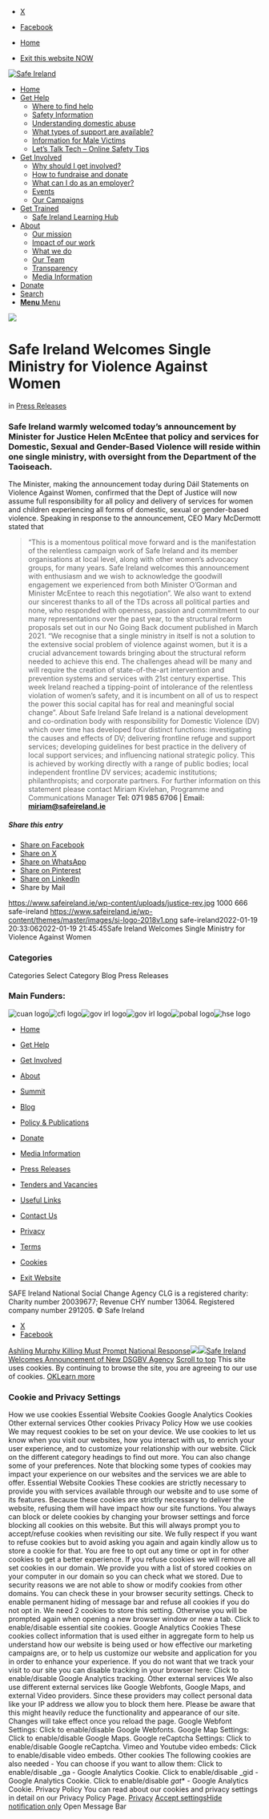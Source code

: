   * [X](https://twitter.com/SAFEIreland "X")
  * [Facebook](https://www.facebook.com/safe.ireland "Facebook")


  * [Home](https://www.safeireland.ie/)
  * [Exit this website NOW](https://www.google.ie/)


[![Safe Ireland](https://www.safeireland.ie/wp-content/themes/master/images/si-logo-2018v1.png)](https://www.safeireland.ie/)
  * [Home](https://www.safeireland.ie/)
  * [Get Help](https://www.safeireland.ie/get-help/)
    * [Where to find help](https://www.safeireland.ie/get-help/where-to-find-help/)
    * [Safety Information](https://www.safeireland.ie/get-help/safety-information/)
    * [Understanding domestic abuse](https://www.safeireland.ie/get-help/understanding-domestic-abuse/)
    * [What types of support are available?](https://www.safeireland.ie/get-help/what-types-of-support-are-available/)
    * [Information for Male Victims](https://www.safeireland.ie/get-help/information-for-male-victims/)
    * [Let’s Talk Tech – Online Safety Tips](https://www.safeireland.ie/lets-talk-tech-online-safety-tips/)
  * [Get Involved](https://www.safeireland.ie/get-involved/)
    * [Why should I get involved?](https://www.safeireland.ie/get-involved/why-should-i-get-involved/)
    * [How to fundraise and donate](https://www.safeireland.ie/get-involved/how-to-fundraise-and-donate/)
    * [What can I do as an employer?](https://www.safeireland.ie/get-involved/what-can-i-do-as-an-employer/)
    * [Events](https://www.safeireland.ie/get-involved/events/)
    * [Our Campaigns](https://www.safeireland.ie/get-involved/our-campaigns/)
  * [Get Trained](https://www.safeireland.ie/safe-ireland-welcomes-single-ministry-for-violence-against-women-2/)
    * [Safe Ireland Learning Hub](https://www.safeireland.ie/safe-ireland-learning-hub/)
  * [About](https://www.safeireland.ie/about/)
    * [Our mission](https://www.safeireland.ie/about/our-mission/)
    * [Impact of our work](https://www.safeireland.ie/about/impact-of-our-work/)
    * [What we do](https://www.safeireland.ie/about/what-we-do/)
    * [Our Team](https://www.safeireland.ie/about/our-team/)
    * [Transparency](https://www.safeireland.ie/about/transparency/)
    * [Media Information](https://www.safeireland.ie/about/media-information/)
  * [Donate](https://www.safeireland.ie/get-involved/how-to-fundraise-and-donate/)
  * [Search](https://www.safeireland.ie/safe-ireland-welcomes-single-ministry-for-violence-against-women-2/?s=)
  * [ **Menu** Menu ](https://www.safeireland.ie/safe-ireland-welcomes-single-ministry-for-violence-against-women-2/)


[![](https://www.safeireland.ie/wp-content/uploads/justice-rev-666x500.jpg)](https://www.safeireland.ie/wp-content/uploads/justice-rev.jpg "justice rev")
# Safe Ireland Welcomes Single Ministry for Violence Against Women
in [Press Releases](https://www.safeireland.ie/category/press-releases/)
### Safe Ireland warmly welcomed today’s announcement by Minister for Justice Helen McEntee that policy and services for Domestic, Sexual and Gender-Based Violence will reside within one single ministry, with oversight from the Department of the Taoiseach.
The Minister, making the announcement today during Dáil Statements on Violence Against Women, confirmed that the Dept of Justice will now assume full responsibility for all policy and delivery of services for women and children experiencing all forms of domestic, sexual or gender-based violence.
Speaking in response to the announcement, CEO Mary McDermott stated that
> “This is a momentous political move forward and is the manifestation of the relentless campaign work of Safe Ireland and its member organisations at local level, along with other women’s advocacy groups, for many years. Safe Ireland welcomes this announcement with enthusiasm and we wish to acknowledge the goodwill engagement we experienced from both Minister O’Gorman and Minister McEntee to reach this negotiation”.
We also want to extend our sincerest thanks to all of the TDs across all political parties and none, who responded with openness, passion and commitment to our many representations over the past year, to the structural reform proposals set out in our No Going Back document published in March 2021.
> “We recognise that a single ministry in itself is not a solution to the extensive social problem of violence against women, but it is a crucial advancement towards bringing about the structural reform needed to achieve this end. The challenges ahead will be many and will require the creation of state-of-the-art intervention and prevention systems and services with 21st century expertise. This week Ireland reached a tipping-point of intolerance of the relentless violation of women’s safety, and it is incumbent on all of us to respect the power this social capital has for real and meaningful social change”.
About Safe Ireland Safe Ireland is a national development and co-ordination body with responsibility for Domestic Violence (DV) which over time has developed four distinct functions: investigating the causes and effects of DV; delivering frontline refuge and support services; developing guidelines for best practice in the delivery of local support services; and influencing national strategic policy. This is achieved by working directly with a range of public bodies; local independent frontline DV services; academic institutions; philanthropists; and corporate partners.
For further information on this statement please contact Miriam Kivlehan, Programme and Communications Manager
**Tel: 071 985 6706 | Email: miriam@safeireland.ie**
##### Share this entry
  * [Share on Facebook](https://www.facebook.com/sharer.php?u=https://www.safeireland.ie/safe-ireland-welcomes-single-ministry-for-violence-against-women-2/&t=Safe%20Ireland%20Welcomes%20Single%20Ministry%20for%20Violence%20Against%20Women)
  * [Share on X](https://twitter.com/share?text=Safe%20Ireland%20Welcomes%20Single%20Ministry%20for%20Violence%20Against%20Women&url=https://www.safeireland.ie/?p=8840)
  * [Share on WhatsApp](https://api.whatsapp.com/send?text=https://www.safeireland.ie/safe-ireland-welcomes-single-ministry-for-violence-against-women-2/)
  * [Share on Pinterest](https://pinterest.com/pin/create/button/?url=https%3A%2F%2Fwww.safeireland.ie%2Fsafe-ireland-welcomes-single-ministry-for-violence-against-women-2%2F&description=Safe%20Ireland%20Welcomes%20Single%20Ministry%20for%20Violence%20Against%20Women&media=https%3A%2F%2Fwww.safeireland.ie%2Fwp-content%2Fuploads%2Fjustice-rev-470x705.jpg)
  * [Share on LinkedIn](https://linkedin.com/shareArticle?mini=true&title=Safe%20Ireland%20Welcomes%20Single%20Ministry%20for%20Violence%20Against%20Women&url=https://www.safeireland.ie/safe-ireland-welcomes-single-ministry-for-violence-against-women-2/)
  * Share by Mail


https://www.safeireland.ie/wp-content/uploads/justice-rev.jpg 1000 666 safe-ireland https://www.safeireland.ie/wp-content/themes/master/images/si-logo-2018v1.png safe-ireland2022-01-19 20:33:062022-01-19 21:45:45Safe Ireland Welcomes Single Ministry for Violence Against Women
### Categories
Categories Select Category Blog Press Releases
### Main Funders:
![cuan logo](https://www.safeireland.ie/wp-content/uploads/logo-cuan.png)![cfi logo](https://www.safeireland.ie/wp-content/uploads/logo-cfi.png)![gov irl logo](https://www.safeireland.ie/wp-content/uploads/logo-goi2.png)![gov irl logo](https://www.safeireland.ie/wp-content/uploads/logo-doj.png)![pobal logo](https://www.safeireland.ie/wp-content/uploads/logo-pobal.png)![hse logo](https://www.safeireland.ie/wp-content/uploads/logo-hse.png)
  * [Home](https://www.safeireland.ie/)
  * [Get Help](https://www.safeireland.ie/get-help/)
  * [Get Involved](https://www.safeireland.ie/get-involved/)
  * [About](https://www.safeireland.ie/about/)
  * [Summit](https://www.safeireland.ie/?page_id=3620)
  * [Blog](https://www.safeireland.ie/blog/)


  * [Policy & Publications](https://www.safeireland.ie/policy-publications/)
  * [Donate](https://www.safeireland.ie/get-involved/how-to-fundraise-and-donate/)
  * [Media Information](https://www.safeireland.ie/about/media-information/)
  * [Press Releases](https://www.safeireland.ie/about/media-information/press-releases/)
  * [Tenders and Vacancies](https://www.safeireland.ie/tenders-and-vacancies/)
  * [Useful Links](https://www.safeireland.ie/links/)


  * [Contact Us](https://www.safeireland.ie/contact-us/)
  * [Privacy](https://www.safeireland.ie/privacy/)
  * [Terms](https://www.safeireland.ie/terms/)
  * [Cookies](https://www.safeireland.ie/cookies/)
  * [Exit Website](https://www.google.ie)


SAFE Ireland National Social Change Agency CLG is a registered charity: Charity number 20039677; Revenue CHY number 13064. Registered company number 291205.
© Safe Ireland 
  * [X](https://twitter.com/SAFEIreland "X")
  * [Facebook](https://www.facebook.com/safe.ireland "Facebook")


[Ashling Murphy Killing Must Prompt National Response![](https://www.safeireland.ie/wp-content/uploads/Ashling-80x80.jpg)](https://www.safeireland.ie/ashling-murphy-killing-must-prompt-national-response/)[![](https://www.safeireland.ie/wp-content/uploads/Community-Development-PRA-1-80x80.jpg)Safe Ireland Welcomes Announcement of New DSGBV Agency](https://www.safeireland.ie/safe-ireland-welcomes-announcement-of-new-dsgbv-agency/)
[Scroll to top](https://www.safeireland.ie/safe-ireland-welcomes-single-ministry-for-violence-against-women-2/#top "Scroll to top")
This site uses cookies. By continuing to browse the site, you are agreeing to our use of cookies.
[OK](https://www.safeireland.ie/safe-ireland-welcomes-single-ministry-for-violence-against-women-2/)[Learn more](https://www.safeireland.ie/safe-ireland-welcomes-single-ministry-for-violence-against-women-2/)
### Cookie and Privacy Settings
How we use cookies
Essential Website Cookies
Google Analytics Cookies
Other external services
Other cookies
Privacy Policy
How we use cookies
We may request cookies to be set on your device. We use cookies to let us know when you visit our websites, how you interact with us, to enrich your user experience, and to customize your relationship with our website. 
Click on the different category headings to find out more. You can also change some of your preferences. Note that blocking some types of cookies may impact your experience on our websites and the services we are able to offer.
Essential Website Cookies
These cookies are strictly necessary to provide you with services available through our website and to use some of its features.
Because these cookies are strictly necessary to deliver the website, refusing them will have impact how our site functions. You always can block or delete cookies by changing your browser settings and force blocking all cookies on this website. But this will always prompt you to accept/refuse cookies when revisiting our site.
We fully respect if you want to refuse cookies but to avoid asking you again and again kindly allow us to store a cookie for that. You are free to opt out any time or opt in for other cookies to get a better experience. If you refuse cookies we will remove all set cookies in our domain.
We provide you with a list of stored cookies on your computer in our domain so you can check what we stored. Due to security reasons we are not able to show or modify cookies from other domains. You can check these in your browser security settings.
Check to enable permanent hiding of message bar and refuse all cookies if you do not opt in. We need 2 cookies to store this setting. Otherwise you will be prompted again when opening a new browser window or new a tab.
Click to enable/disable essential site cookies.
Google Analytics Cookies
These cookies collect information that is used either in aggregate form to help us understand how our website is being used or how effective our marketing campaigns are, or to help us customize our website and application for you in order to enhance your experience.
If you do not want that we track your visit to our site you can disable tracking in your browser here:
Click to enable/disable Google Analytics tracking.
Other external services
We also use different external services like Google Webfonts, Google Maps, and external Video providers. Since these providers may collect personal data like your IP address we allow you to block them here. Please be aware that this might heavily reduce the functionality and appearance of our site. Changes will take effect once you reload the page.
Google Webfont Settings:
Click to enable/disable Google Webfonts.
Google Map Settings:
Click to enable/disable Google Maps.
Google reCaptcha Settings:
Click to enable/disable Google reCaptcha.
Vimeo and Youtube video embeds:
Click to enable/disable video embeds.
Other cookies
The following cookies are also needed - You can choose if you want to allow them:
Click to enable/disable _ga - Google Analytics Cookie.
Click to enable/disable _gid - Google Analytics Cookie.
Click to enable/disable _gat_* - Google Analytics Cookie.
Privacy Policy
You can read about our cookies and privacy settings in detail on our Privacy Policy Page. 
[Privacy](https://www.safeireland.ie/privacy/)
[Accept settings](https://www.safeireland.ie/safe-ireland-welcomes-single-ministry-for-violence-against-women-2/ "Allow to use cookies, you always can modify used cookies and services")[Hide notification only](https://www.safeireland.ie/safe-ireland-welcomes-single-ministry-for-violence-against-women-2/ "Do not allow to use cookies or services - some functionality on our site might not work as expected.")
Open Message Bar
